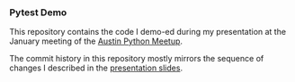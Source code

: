 ### Pytest Demo

This repository contains the code I demo-ed during my presentation at the January meeting of the [Austin Python Meetup](http://www.meetup.com/austinpython/events/205376942/).

The commit history in this repository mostly mirrors the sequence of changes I described in the [presentation slides](https://docs.google.com/a/containable.io/presentation/d/1VO3j8kYU3zqjsNnv0OLRCKIWDpWKfZbESvdB1X9Nde4).
